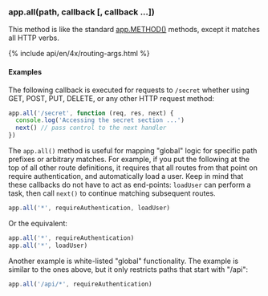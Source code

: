 <h3 id='app.all'>app.all(path, callback [, callback ...])</h3>

This method is like the standard [app.METHOD()](#app.METHOD) methods,
except it matches all HTTP verbs.

{% include api/en/4x/routing-args.html %}

#### Examples

The following callback is executed for requests to `/secret` whether using
GET, POST, PUT, DELETE, or any other HTTP request method:

```js
app.all('/secret', function (req, res, next) {
  console.log('Accessing the secret section ...')
  next() // pass control to the next handler
})
```

The `app.all()` method is useful for mapping "global" logic for specific path prefixes or arbitrary matches.  For example, if you put the following at the top of all other
route definitions, it requires that all routes from that point on
require authentication, and automatically load a user. Keep in mind
that these callbacks do not have to act as end-points: `loadUser`
can perform a task, then call `next()` to continue matching subsequent
routes.

```js
app.all('*', requireAuthentication, loadUser)
```

Or the equivalent:

```js
app.all('*', requireAuthentication)
app.all('*', loadUser)
```

Another example is white-listed "global" functionality.
The example is similar to the ones above, but it only restricts paths that start with
"/api":

```js
app.all('/api/*', requireAuthentication)
```
